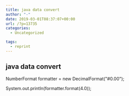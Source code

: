 ```yaml
---
title: java data convert
author: "-"
date: 2019-03-01T08:37:07+00:00
url: /?p=13735
categories:
  - Uncategorized

tags:
  - reprint
---
```

## java data convert
NumberFormat formatter = new DecimalFormat("#0.00");
  
System.out.println(formatter.format(4.0));